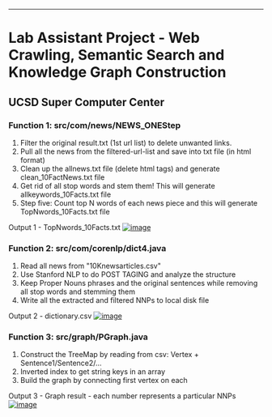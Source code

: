 ---

Lab Assistant Project - Web Crawling, Semantic Search and Knowledge Graph Construction
=========
## UCSD Super Computer Center



### Function 1: src/com/news/NEWS_ONEStep
1. Filter the original result.txt (1st url list) to delete unwanted links.
2. Pull all the news from the filtered-url-list and save into txt file (in html format)
3. Clean up the allnews.txt file (delete html tags) and generate clean_10FactNews.txt file
4. Get rid of all stop words and stem them! This will generate allkeywords_10Facts.txt file
5. Step five: Count top N words of each news piece and this will generate TopNwords_10Facts.txt file

Output 1 - TopNwords_10Facts.txt 
[![image](https://github.com/huangbeidan/Spider_news/blob/master/assets/output11.png)](#capture)

### Function 2: src/com/corenlp/dict4.java
1. Read all news from "10Knewsarticles.csv"
2. Use Stanford NLP to do POST TAGING and analyze the structure
3. Keep Proper Nouns phrases and the original sentences while removing all stop words and stemming them
4. Write all the extracted and filtered NNPs to local disk file 

Output 2 - dictionary.csv 
[![image](https://github.com/huangbeidan/Spider_news/blob/master/assets/output22.png)](#capture)

### Function 3: src/graph/PGraph.java
1. Construct the TreeMap by reading from csv: Vertex + Sentence1/Sentence2/...
2. Inverted index to get string keys in an array
3. Build the graph by connecting first vertex on each

Output 3 - Graph result - each number represents a particular NNPs
[![image](https://github.com/huangbeidan/Spider_news/blob/master/assets/output33.png)](#capture)
